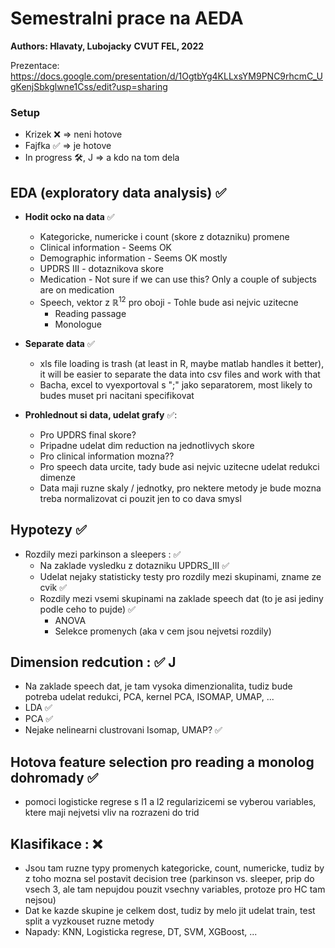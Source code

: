 # Semestralni prace na AEDA

**Authors: Hlavaty, Lubojacky**
**CVUT FEL, 2022**

Prezentace:
https://docs.google.com/presentation/d/1OgtbYg4KLLxsYM9PNC9rhcmC_UgKenjSbkglwne1Css/edit?usp=sharing

### Setup
- Krizek :x: => neni hotove
- Fajfka :white_check_mark: => je hotove
- In progress :hammer_and_wrench:, J => a kdo na tom dela

## EDA (exploratory data analysis) :white_check_mark:
- **Hodit ocko na data** :white_check_mark:
    - Kategoricke, numericke i count (skore z dotazniku) promene
    - Clinical information - Seems OK
    - Demographic information - Seems OK mostly
    - UPDRS III - dotaznikova skore
    - Medication - Not sure if we can use this? Only a couple of subjects are on medication
    - Speech, vektor z $\mathbb{R}^{12}$ pro oboji - Tohle bude asi nejvic uzitecne
        - Reading passage
        - Monologue
        
- **Separate data** :white_check_mark:
    - xls file loading is trash (at least in R, maybe matlab handles it better), it will be easier to separate the data into csv files and work with that
    - Bacha, excel to vyexportoval s ";" jako separatorem, most likely to budes muset pri nacitani specifikovat
- **Prohlednout si data, udelat grafy** ✅:
    - Pro UPDRS final skore?
    - Pripadne udelat dim reduction na jednotlivych skore
    - Pro clinical information mozna??
    - Pro speech data urcite, tady bude asi nejvic uzitecne udelat redukci dimenze
    - Data maji ruzne skaly / jednotky, pro nektere metody je bude mozna treba normalizovat ci pouzit jen to co dava smysl

## Hypotezy :white_check_mark:
- Rozdily mezi parkinson a sleepers : :white_check_mark:
    - Na zaklade vysledku z dotazniku UPDRS_III :white_check_mark:
    - Udelat nejaky statisticky testy pro rozdily mezi skupinami, zname ze cvik :white_check_mark:
    - Rozdily mezi vsemi skupinami na zaklade speech dat (to je asi jediny podle ceho to pujde) :white_check_mark:
        - ANOVA
        - Selekce promenych (aka v cem jsou nejvetsi rozdily)

## Dimension redcution : :white_check_mark: J
- Na zaklade speech dat, je tam vysoka dimenzionalita, tudiz bude potreba udelat redukci, PCA, kernel PCA, ISOMAP, UMAP, ...
- LDA :white_check_mark:
- PCA :white_check_mark:
- Nejake nelinearni clustrovani Isomap, UMAP? :white_check_mark:

## Hotova feature selection pro reading a monolog dohromady :white_check_mark:
- pomoci logisticke regrese s l1 a l2 regularizicemi se vyberou variables, ktere maji nejvetsi vliv na rozrazeni do trid

## Klasifikace : :x:
- Jsou tam ruzne typy promenych kategoricke, count, numericke, tudiz by z toho mozna sel postavit decision tree (parkinson vs. sleeper, prip do vsech 3, ale tam nepujdou pouzit vsechny variables, protoze pro HC tam nejsou)
- Dat ke kazde skupine je celkem dost, tudiz by melo jit udelat train, test split a vyzkouset ruzne metody
- Napady: KNN, Logisticka regrese, DT, SVM, XGBoost, ...
